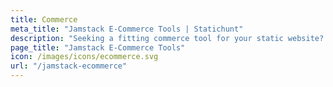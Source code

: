 ```yaml
---
title: Commerce
meta_title: "Jamstack E-Commerce Tools | Statichunt"
description: "Seeking a fitting commerce tool for your static website? These are the perfect options for you" 
page_title: "Jamstack E-Commerce Tools" 
icon: /images/icons/ecommerce.svg
url: "/jamstack-ecommerce"
---
```


